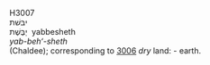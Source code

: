 <body>
  <p>H3007<br>  יבּשׁת  <br> יַבֶּשֶׁת  ‎  yabbesheth  <br><i>yab-beh‘-sheth </i><br>(Chaldee); corresponding to <a href="h3006.htm">3006</a>  <i>dry</i> land: - earth.<br></p>
 </body>